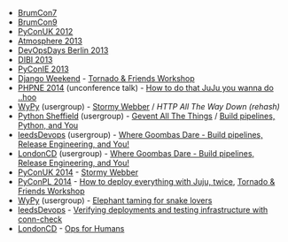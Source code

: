 * [BrumCon7](http://www.brum2600.net/brumcon7/)
* [BrumCon9](http://www.brum2600.net/brumcon9/)
* [PyConUK 2012](http://2012.pyconuk.net/Schedule/)
* [Atmosphere 2013](https://atmosphere-conference.com/en/speakers/)
* [DevOpsDays Berlin 2013](http://devopsdays.org/events/2013-berlin/program/)
* [DIBI 2013](http://dibiconference.com/speakers)
* [PyConIE 2013](http://python.ie/pycon/2013/talks/stormy_webber_tornado_for_everyone/)
* [Django Weekend](https://djangoweekend.org/event/tornado-and-friends/) - [Tornado & Friends Workshop](http://tornadoandfriends.org/)
* [PHPNE 2014](http://conference.phpne.org.uk/) (unconference talk) - [How to do that JuJu you wanna do ..hoo](http://1stvamp.github.io/phpne-2014-juju-talk/)
* [WyPy](http://wypy.org.uk/) (usergroup) - [Stormy Webber](http://1stvamp.github.io/stormy-webber/) / *HTTP All The Way Down (rehash)*
* [Python Sheffield](https://plus.google.com/events/cok7n7m590038mjnnlb4mqf0srk) (usergroup) - [Gevent All The Things](http://1stvamp.github.io/gevent-talk/) / [Build pipelines, Python, and You](http://1stvamp.github.io/pysheff-build-talk/)
* [leedsDevops](http://www.leedsdevops.org.uk/post/80607473177/meetup-tuesday-15th-april-2014-at-the-adelphi-leeds) (usergroup) - [Where Goombas Dare - Build pipelines, Release Engineering, and You!](http://1stvamp.github.io/build-eng-talk)
* [LondonCD](http://www.meetup.com/London-Continuous-Delivery/events/171060012/) (usergroup) - [Where Goombas Dare - Build pipelines, Release Engineering, and You!](http://1stvamp.github.io/build-eng-talk)
* [PyConUK 2014](http://2014.pyconuk.net/Schedule) - [Stormy Webber](http://1stvamp.github.io/stormy-webber/)
* [PyConPL 2014](http://pl.pycon.org/2014/en/agenda) - [How to deploy everything with Juju, twice](http://1stvamp.github.io/juju-talk/), [Tornado & Friends Workshop](http://tornadoandfriends.org/)
* [WyPy](http://wypy.org.uk/2015-09) (usergroup) - [Elephant taming for snake lovers](https://1stvamp.github.io/elephant-taming-talk/#/)
* [leedsDevops](https://www.meetup.com/LeedsDevops/events/226512370/) - [Verifying deployments and testing infrastructure with conn-check](https://1stvamp.github.io/conn-check-talk/)
* [LondonCD](https://vimeo.com/236008866) - [Ops for Humans](https://1stvamp.github.io/ops-for-humans/)
